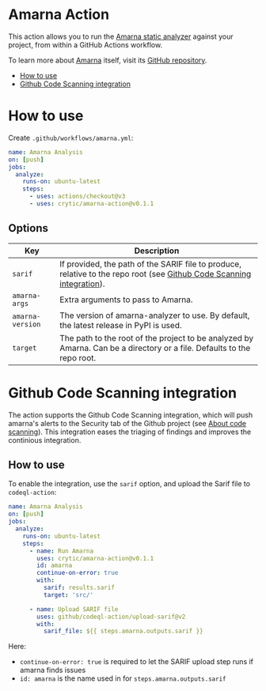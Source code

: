 # Amarna Action

This action allows you to run the [Amarna static
analyzer](https://github.com/crytic/amarna) against your project, from
within a GitHub Actions workflow.

To learn more about [Amarna](https://github.com/crytic/amarna) itself, visit
its [GitHub repository](https://github.com/crytic/amarna).

- [How to use](#how-to-use)
- [Github Code Scanning integration](#github-code-scanning-integration)

# How to use

Create `.github/workflows/amarna.yml`:
```yaml
name: Amarna Analysis
on: [push]
jobs:
  analyze:
    runs-on: ubuntu-latest
    steps:
      - uses: actions/checkout@v3
      - uses: crytic/amarna-action@v0.1.1
```

## Options

| Key              | Description
|------------------|------------
| `sarif`          | If provided, the path of the SARIF file to produce, relative to the repo root (see [Github Code Scanning integration](#github-code-scanning-integration)).
| `amarna-args`    | Extra arguments to pass to Amarna. 
| `amarna-version` | The version of amarna-analyzer to use. By default, the latest release in PyPI is used.
| `target`         | The path to the root of the project to be analyzed by Amarna. Can be a directory or a file. Defaults to the repo root.

# Github Code Scanning integration

The action supports the Github Code Scanning integration, which will push amarna's alerts to the Security tab of the Github project (see [About code scanning](https://docs.github.com/en/code-security/code-scanning/automatically-scanning-your-code-for-vulnerabilities-and-errors/about-code-scanning)). This integration eases the triaging of findings and improves the continious integration.

## How to use

To enable the integration, use the `sarif` option, and upload the Sarif file to `codeql-action`:

```yaml
name: Amarna Analysis
on: [push]
jobs:
  analyze:
    runs-on: ubuntu-latest
    steps:
      - name: Run Amarna
        uses: crytic/amarna-action@v0.1.1
        id: amarna
        continue-on-error: true
        with:
          sarif: results.sarif
          target: 'src/'

      - name: Upload SARIF file
        uses: github/codeql-action/upload-sarif@v2
        with:
          sarif_file: ${{ steps.amarna.outputs.sarif }}
```

Here:
- `continue-on-error: true` is required to let the SARIF upload step runs if amarna finds issues
- `id: amarna` is the name used in for `steps.amarna.outputs.sarif`